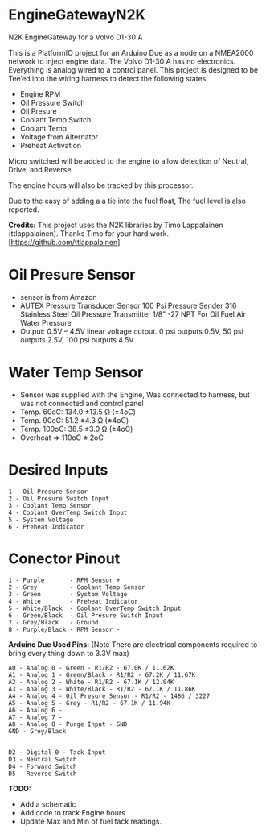 # EngineGatewayN2K
N2K EngineGateway for a Volvo D1-30 A

This is a PlatformIO project for an Arduino Due as a node on a NMEA2000 network to inject engine data.  The Volvo D1-30 A has no electronics.  Everything is analog wired to a control panel. This project is designed to be Tee’ed into the wiring harness to detect the following states:

- Engine RPM
- Oil Pressure Switch
- Oil Presure
- Coolant Temp Switch 
- Coolant Temp
- Voltage from Alternator
- Preheat Activation

Micro switched will be added to the engine to allow detection of Neutral, Drive, and Reverse.

The engine hours will also be tracked by this processor.

Due to the easy of adding a a tie into the fuel float, The fuel level is also reported.

**Credits:**
This project uses the N2K libraries by Timo Lappalainen (ttlappalainen).  Thanks Timo for your hard work.
[https://github.com/ttlappalainen]

# Oil Presure Sensor
- sensor is from Amazon
- AUTEX Pressure Transducer Sensor 100 Psi Pressure Sender 316 Stainless Steel Oil Pressure Transmitter 1/8" -27 NPT For Oil Fuel Air Water Pressure
- Output: 0.5V – 4.5V linear voltage output. 0 psi outputs 0.5V, 50 psi outputs 2.5V, 100 psi outputs 4.5V

# Water Temp Sensor
- Sensor was supplied with the Engine, Was connected to harness, but was not connected and control panel
- Temp. 60oC: 134.0 ±13.5 Ω (±4oC)
- Temp. 90oC: 51.2 ±4.3 Ω (±4oC)
- Temp. 100oC: 38.5 ±3.0 Ω (±4oC)
- Overheat => 110oC ± 2oC

# Desired Inputs
```
1 - Oil Presure Sensor
2 - Oil Presure Switch Input
3 - Coolant Temp Sensor
4 - Coolant OverTemp Switch Input
5 - System Voltage
6 - Preheat Indicator
```

# Conector Pinout
```
1 - Purple       - RPM Sensor +
2 - Grey         - Coolant Temp Sensor
3 - Green        - System Voltage
4 - White        - Preheat Indicator
5 - White/Black  - Coolant OverTemp Switch Input
6 - Green/Black  - Oil Presure Switch Input
7 - Grey/Black   - Ground
8 - Purple/Black - RPM Sensor -
```

**Arduino Due Used Pins:** (Note There are electrical components required to bring every thing down to 3.3V max)
```
A0 - Analog 0 - Green - R1/R2 - 67.0K / 11.62K
A1 - Analog 1 - Green/Black - R1/R2 - 67.2K / 11.67K
A2 - Analog 2 - White - R1/R2 - 67.1K / 12.04K
A3 - Analog 3 - White/Black - R1/R2 - 67.1K / 11.86K
A4 - Analog 4 - Oil Presure Sensor - R1/R2 - 1486 / 3227
A5 - Analog 5 - Gray - R1/R2 - 67.1K / 11.94K
A6 - Analog 6 - 
A7 - Analog 7 - 
A8 - Analog 8 - Purge Input - GND
GND - Grey/Black


D2 - Digital 0 - Tack Input
D3 - Neutral Switch
D4 - Forward Switch
D5 - Reverse Switch
```

**TODO:**
- Add a schematic
- Add code to track Engine hours
- Update Max and Min of fuel tack readings.
